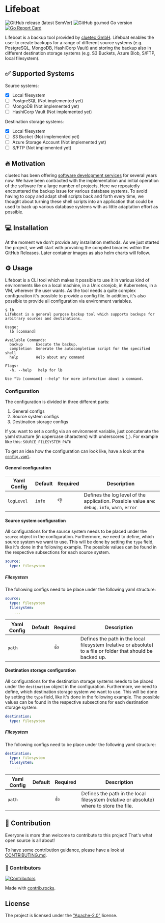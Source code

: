 # Lifeboat

![GitHub release (latest SemVer)](https://img.shields.io/github/v/release/cluetec/lifeboat) ![GitHub go.mod Go version](https://img.shields.io/github/go-mod/go-version/cluetec/lifeboat) [![Go Report Card](https://goreportcard.com/badge/github.com/cluetec/lifeboat)](https://goreportcard.com/report/github.com/cluetec/lifeboat)

Lifeboat is a backup tool provided by [cluetec GmbH](https://cluetec.de). Lifeboat enables the user to create backups
for a range of different source systems (e.g. PostgreSQL, MongoDB, HashiCorp Vault) and storing the backup also in
different destination storage systems (e.g. S3 Buckets, Azure Blob, S/FTP, local filesystem).

## ✅ Supported Systems

Source systems:

- [x] Local filesystem
- [ ] PostgreSQL (Not implemented yet)
- [ ] MongoDB (Not implemented yet)
- [ ] HashiCorp Vault (Not implemented yet)

Destination storage systems:

- [x] Local filesystem
- [ ] S3 Bucket (Not implemented yet)
- [ ] Azure Storage Account (Not implemented yet)
- [ ] S/FTP (Not implemented yet)

## 🔥 Motivation

cluetec has been offering [software development services](https://www.cluetec.de/development/digitale-transformation/)
for several years now. We have been contracted with the implementation and initial operation of the software for a large
number of projects. Here we repeatedly encountered the backup issue for various database systems. To avoid having to
copy and adapt shell scripts back and forth every time, we thought about turning these shell scripts into an application
that could be used to back up various database systems with as little adaptation effort as possible.

## 💻 Installation

At the moment we don't provide any installation methods. As we just started the project, we will start with providing
the compiled binaries within the GitHub Releases. Later container images as also helm charts will follow.

## ⚙️ Usage

Lifeboat is a CLI tool which makes it possible to use it in various kind of environments like on a local machine, in a
Unix cronjob, in Kubernetes, in a VM, wherever the user wants. As the tool needs a quite complex configuration it's
possible to provide a config file. In addition, it's also possible to provide all configuration via environment
variables.

```shell
$ lb
Lifeboat is a general purpose backup tool which supports backups for arbitrary sources and destinations.

Usage:
  lb [command]

Available Commands:
  backup      Execute the backup.
  completion  Generate the autocompletion script for the specified shell
  help        Help about any command

Flags:
  -h, --help   help for lb

Use "lb [command] --help" for more information about a command.
```

### Configuration

The configuration is divided in three different parts:

1. General configs
2. Source system configs
3. Destination storage configs

If you want to set a config via an environment variable, just concatenate the yaml structure (in uppercase characters)
with underscores (`_`). For example like this: `SOURCE_FILESYSTEM_PATH`

To get an idea how the configuration can look like, have a look at the [`config.yaml`](./config.yaml).

#### General configuration

| Yaml Config | Default | Required | Description                                                                                    |
|-------------|---------|----------|------------------------------------------------------------------------------------------------|
| `logLevel`  | `info`  | 👎       | Defines the log level of the application. Possible value are: `debug`, `info`, `warn`, `error` |

#### Source system configuration

All configurations for the source system needs to be placed under the `source` object in the configuration.
Furthermore, we need to define, which source system we want to use. This will be done by setting the `type` field, like
it's done in the following example. The possible values can be found in the respective subsections for each source
system.

```yaml
source:
  type: filesystem
```

##### Filesystem

The following configs need to be place under the following yaml structure:

```yaml
source:
  type: filesystem
  filesystem:
    ...
```

| Yaml Config | Default | Required | Description                                                                                                  |
|-------------|---------|----------|--------------------------------------------------------------------------------------------------------------|
| `path`      |         | 👍       | Defines the path in the local filesystem (relative or absolute) to a file or folder that should be backed up. |

#### Destination storage configuration

All configurations for the destination storage systems needs to be placed under the `destination` object in the
configuration. Furthermore, we need to define, which destination storage system we want to use. This will be done by
setting the `type` field, like it's done in the following example. The possible values can be found in the respective
subsections for each destination storage system.

```yaml
destination:
  type: filesystem
```

##### Filesystem

The following configs need to be place under the following yaml structure:

```yaml
destination:
  type: filesystem
  filesystem:
    ...
```

| Yaml Config | Default | Required | Description                                                                              |
|-------------|---------|----------|------------------------------------------------------------------------------------------|
| `path`      |         | 👍       | Defines the path in the local filesystem (relative or absolute) where to store the file. |

## 🤝 Contribution

Everyone is more than welcome to contribute to this project! That's what open source is all about!

To have some contribution guidance, please have a look at [CONTRIBUTING.md](CONTRIBUTING.md).

### 👥 Contributors

<a title="Contributors" href="https://github.com/cluetec/lifeboat/graphs/contributors">
  <img alt="Contributors" src="https://contrib.rocks/image?repo=cluetec/lifeboat" />
</a>

Made with [contrib.rocks](https://contrib.rocks).

## License

The project is licensed under the ["Apache-2.0"](./LICENSE) license.
